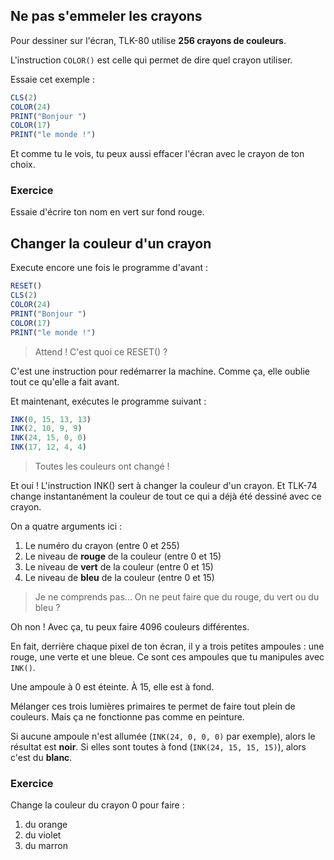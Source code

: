 ## Ne pas s'emmeler les crayons

Pour dessiner sur l'écran, TLK-80 utilise __256 crayons de couleurs__.

L'instruction `COLOR()` est celle qui permet de dire quel crayon utiliser.

Essaie cet exemple :

```ts
CLS(2)
COLOR(24)
PRINT("Bonjour ")
COLOR(17)
PRINT("le monde !")
```

Et comme tu le vois, tu peux aussi effacer l'écran avec le crayon de ton choix.

### Exercice

Essaie d'écrire ton nom en vert sur fond rouge.

## Changer la couleur d'un crayon

Execute encore une fois le programme d'avant :

```ts
RESET()
CLS(2)
COLOR(24)
PRINT("Bonjour ")
COLOR(17)
PRINT("le monde !")
```

> Attend ! C'est quoi ce RESET() ?

C'est une instruction pour redémarrer la machine.
Comme ça, elle oublie tout ce qu'elle a fait avant.

Et maintenant, exécutes le programme suivant :

```ts
INK(0, 15, 13, 13)
INK(2, 10, 9, 9)
INK(24, 15, 0, 0)
INK(17, 12, 4, 4)
```

> Toutes les couleurs ont changé !

Et oui ! L'instruction INK() sert à changer la couleur d'un crayon.
Et TLK-74 change instantanément la couleur de tout ce qui a déjà été dessiné avec ce crayon.

On a quatre arguments ici :

1. Le numéro du crayon (entre 0 et 255)
2. Le niveau de __rouge__ de la couleur (entre 0 et 15)
3. Le niveau de __vert__ de la couleur (entre 0 et 15)
4. Le niveau de __bleu__ de la couleur (entre 0 et 15)

> Je ne comprends pas... On ne peut faire que du rouge, du vert ou du bleu ?

Oh non ! Avec ça, tu peux faire 4096 couleurs différentes.

En fait, derrière chaque pixel de ton écran, il y a trois petites ampoules :
une rouge, une verte et une bleue. Ce sont ces ampoules que tu manipules avec `INK()`.

Une ampoule à 0 est éteinte. À 15, elle est à fond.

Mélanger ces trois lumières primaires te permet de faire tout plein de couleurs.
Mais ça ne fonctionne pas comme en peinture.

Si aucune ampoule n'est allumée (`INK(24, 0, 0, 0)` par exemple), alors le résultat est __noir__.
Si elles sont toutes à fond (`INK(24, 15, 15, 15)`), alors c'est du __blanc__.

### Exercice

Change la couleur du crayon 0 pour faire :

1. du orange
2. du violet
3. du marron
